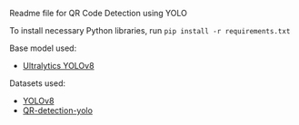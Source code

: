Readme file for QR Code Detection using YOLO

To install necessary Python libraries, run
`pip install -r requirements.txt`

Base model used:
- [Ultralytics YOLOv8](https://docs.ultralytics.com/models/yolov8/)

Datasets used:
- [YOLOv8](https://universe.roboflow.com/qr-lmsul/qr-code-detection-jz2e3/dataset/2)
- [QR-detection-yolo](https://www.kaggle.com/datasets/vincentv/qr-detection-yolo)